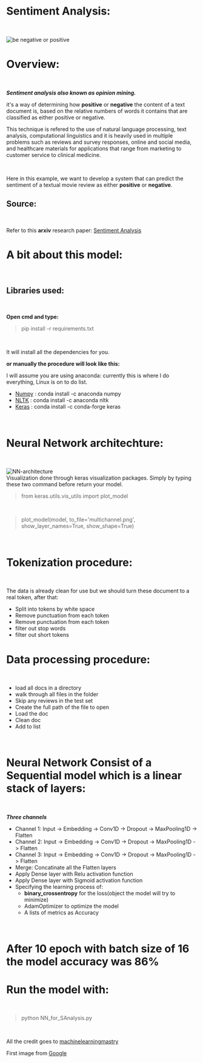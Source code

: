 # Sentiment Analysis:
<br>

![be negative or positive](https://github.com/samiarja/sentiment-analysis/blob/master/neg-pos.PNG)

# Overview:
<br>

***Sentiment analysis also known as opinion mining.***
<br> 

it's a way of determining how **positive** or **negative** the content of a text document is, based on the relative numbers of words it contains that are classified as either positive or negative.
<br>

This technique is refered to the use of natural language processing, text analysis, computational linguistics and it is heavily used in multiple problems such as reviews and survey responses, online and social media, and healthcare materials for applications that range from marketing to customer service to clinical medicine.

<br>

Here in this example, we want to develop a system that can predict the sentiment of a textual movie review as either **positive** or
**negative**.

## Source:
<br>

Refer to this **arxiv** research paper: [Sentiment Analysis](http://xxx.lanl.gov/abs/cs/0409058)
<br>

# A bit about this model:
<br>

## Libraries used:
<br>

**Open cmd and type:**
<br>
> pip install -r requirements.txt
<br>

It will install all the dependencies for you.
<br>

**or manually the procedure will look like this:**
<br>

I will assume you are using anaconda: currently this is where I do everything, Linux is on to do list.

* [Numpy](https://anaconda.org/anaconda/numpy) : conda install -c anaconda numpy 
* [NLTK](https://anaconda.org/anaconda/nltk) : conda install -c anaconda nltk
* [Keras](https://anaconda.org/conda-forge/keras) : conda install -c conda-forge keras

<br>

# Neural Network architechture:
<br>

![NN-architecture](https://github.com/samiarja/sentiment-analysis/blob/master/multichannel.png)
<br>
Visualization done through keras visualization packages. Simply by typing these two command before return your model.

> from keras.utils.vis_utils import plot_model
<br>

> plot_model(model, to_file='multichannel.png', show_layer_names=True, show_shape=True)
<br>

# Tokenization procedure:
<br>

The data is already clean for use but we should turn these document to a real token, after that:
<br>

* Split into tokens by white space
* Remove punctuation from each token
* Remove punctuation from each token
* filter out stop words
* filter out short tokens

# Data processing procedure:
<br>

* load all docs in a directory
* walk through all files in the folder
* Skip any reviews in the test set
* Create the full path of the file to open
* Load the doc
* Clean doc
* Add to list
<br>

# Neural Network Consist of a Sequential model which is a linear stack of layers:
<br>

***Three channels***
<br>

* Channel 1: Input -> Embedding -> Conv1D -> Dropout -> MaxPooling1D -> Flatten
* Channel 2: Input -> Embedding -> Conv1D -> Dropout -> MaxPooling1D -> Flatten
* Channel 3: Input -> Embedding -> Conv1D -> Dropout -> MaxPooling1D -> Flatten
* Merge: Concatinate all the Flatten layers
* Apply Dense layer with Relu activation function
* Apply Dense layer with Sigmoid activation function
* Specifying the learning process of:
  * **binary_crossentropy** for the loss(object the model will try to minimize)
  * AdamOptimizer to optimize the model
  * A lists of metrics as Accuracy 
<br>

# After 10 epoch with batch size of 16 the model accuracy was 86%

# Run the model with:
<br>

> python NN_for_SAnalysis.py 
<br>

All the credit goes to [machinelearningmastry](https://machinelearningmastery.com)
<br>

First image from [Google](https://www.google.com.au/)
